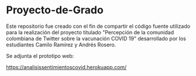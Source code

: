 # Proyecto-de-Grado
Este repositorio fue creado con el fin de compartir el código fuente utilizado para la realización del proyecto titulado "Percepción de la comunidad colombiana de Twitter sobre la vacunación COVID 19" desarrollado por los estudiantes Camilo Ramirez y Andrés Rosero.

Se adjunta el prototipo web:

https://analisissentimientoscovid.herokuapp.com/
